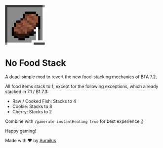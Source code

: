 <img alt="" src="src/main/resources/icon.png" width="128">

# No Food Stack

A dead-simple mod to revert the new food-stacking mechanics of BTA 7.2.

All food items stack to 1, except for the following exceptions, which already stacked in 7.1 / B1.7.3:

- Raw / Cooked Fish: Stacks to 4
- Cookie: Stacks to 8
- Cherry: Stacks to 2

Combine with `/gamerule instantHealing true` for best experience ;)

Happy gaming!

Made with :heart: by [Aurailus](https://aurailus.com)
